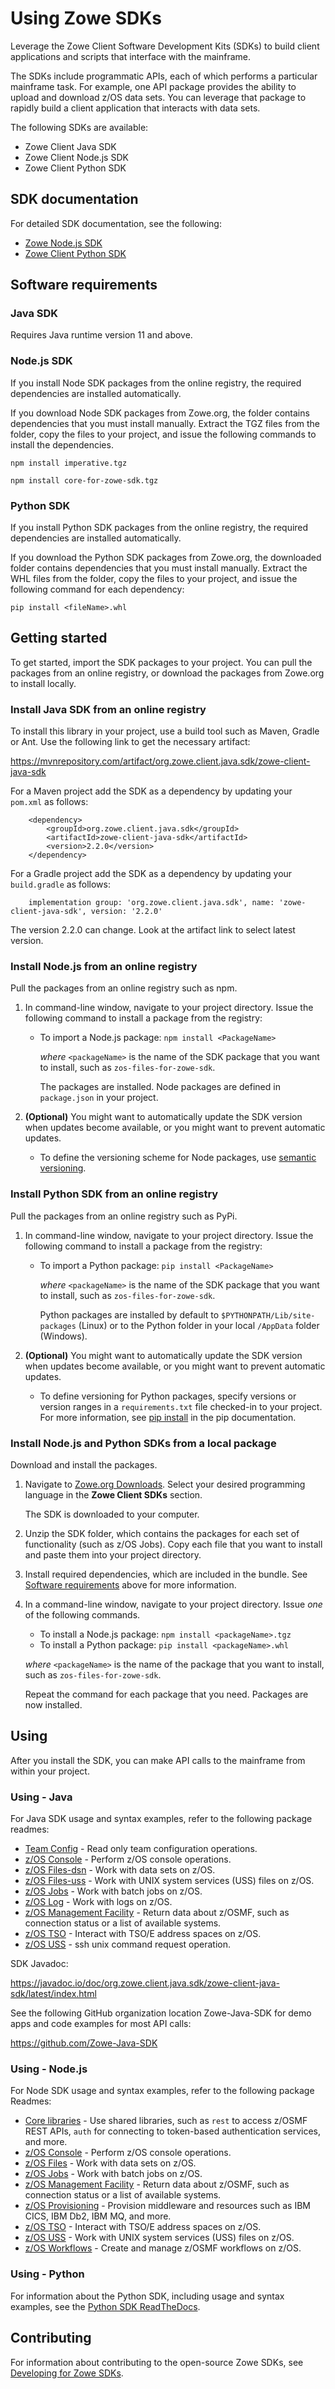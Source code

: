 # Using Zowe SDKs

Leverage the Zowe Client Software Development Kits (SDKs) to build client applications and scripts that interface with the mainframe.

The SDKs include programmatic APIs, each of which performs a particular mainframe task. For example, one API package provides the ability to upload and download z/OS data sets. You can leverage that package to rapidly build a client application that interacts with data sets.


The following SDKs are available:
- Zowe Client Java SDK
- Zowe Client Node.js SDK
- Zowe Client Python SDK

## SDK documentation

For detailed SDK documentation, see the following:
- [Zowe Node.js SDK](https://docs.zowe.org/stable/typedoc/index.html)
- [Zowe Client Python SDK](https://zowe-client-python-sdk.readthedocs.io/en/latest/)

## Software requirements

### Java SDK

Requires Java runtime version 11 and above. 

### Node.js SDK

If you install Node SDK packages from the online registry, the required dependencies are installed automatically.

If you download Node SDK packages from Zowe.org, the folder contains dependencies that you must install manually. Extract the TGZ files from the folder, copy the files to your project, and issue the following commands to install the dependencies.

```
npm install imperative.tgz
```

```
npm install core-for-zowe-sdk.tgz
```

### Python SDK

If you install Python SDK packages from the online registry, the required dependencies are installed automatically.

If you download the Python SDK packages from Zowe.org, the downloaded folder contains dependencies that you must install manually. Extract the WHL files from the folder, copy the files to your project, and issue the following command for each dependency:

```
pip install <fileName>.whl
```

## Getting started

To get started, import the SDK packages to your project. You can pull the packages from an online registry, or download the packages from Zowe.org to install locally.

### Install Java SDK from an online registry

To install this library in your project, use a build tool such as Maven, Gradle or Ant. Use the following link to get the necessary artifact:

https://mvnrepository.com/artifact/org.zowe.client.java.sdk/zowe-client-java-sdk

For a Maven project add the SDK as a dependency by updating your `pom.xml` as follows:

```
    <dependency>
        <groupId>org.zowe.client.java.sdk</groupId>
        <artifactId>zowe-client-java-sdk</artifactId>
        <version>2.2.0</version>
    </dependency>
```

For a Gradle project add the SDK as a dependency by updating your `build.gradle` as follows:

```
    implementation group: 'org.zowe.client.java.sdk', name: 'zowe-client-java-sdk', version: '2.2.0'
```

The version 2.2.0 can change. Look at the artifact link to select latest version. 

### Install Node.js from an online registry

Pull the packages from an online registry such as npm.

1. In command-line window, navigate to your project directory. Issue the following command to install a package from the registry:

   - To import a Node.js package: `npm install <PackageName>`

     *where* `<packageName>` is the name of the SDK package that you want to install, such as `zos-files-for-zowe-sdk`.

     The packages are installed. Node packages are defined in `package.json` in your project. 

2. **(Optional)** You might want to automatically update the SDK version when updates become available, or you might want to prevent automatic updates.

    - To define the versioning scheme for Node packages, use [semantic versioning](https://docs.npmjs.com/about-semantic-versioning).

### Install Python SDK from an online registry

Pull the packages from an online registry such as PyPi.

1. In command-line window, navigate to your project directory. Issue the following command to install a package from the registry:

   - To import a Python package: `pip install <PackageName>`

     *where* `<packageName>` is the name of the SDK package that you want to install, such as `zos-files-for-zowe-sdk`.

     Python packages are installed by default to `$PYTHONPATH/Lib/site-packages` (Linux) or to the Python folder in your local `/AppData` folder (Windows).

2. **(Optional)** You might want to automatically update the SDK version when updates become available, or you might want to prevent automatic updates.

    - To define versioning for Python packages, specify versions or version ranges in a `requirements.txt` file checked-in to your project. For more information, see [pip install](https://pip.pypa.io/en/stable/cli/pip_install/) in the pip documentation.

### Install Node.js and Python SDKs from a local package

Download and install the packages.

1. Navigate to [Zowe.org Downloads](https://www.zowe.org/download.html). Select your desired programming language in the **Zowe Client SDKs** section.

   The SDK is downloaded to your computer.

2. Unzip the SDK folder, which contains the packages for each set of functionality (such as z/OS Jobs). Copy each file that you want to install and paste them into your project directory.

3. Install required dependencies, which are included in the bundle. See [Software requirements](#software-requirements) above for more information.

4. In a command-line window, navigate to your project directory. Issue *one* of the following commands.

   - To install a Node.js package: `npm install <packageName>.tgz`
   - To install a Python package: `pip install <packageName>.whl`

    *where* `<packageName>` is the name of the package that you want to install, such as `zos-files-for-zowe-sdk`.

    Repeat the command for each package that you need. Packages are now installed.

## Using

After you install the SDK, you can make API calls to the mainframe from within your project.

### Using - Java

For Java SDK usage and syntax examples, refer to the following package readmes:

- [Team Config](https://github.com/zowe/zowe-client-java-sdk/blob/main/src/main/java/zowe/client/sdk/teamconfig/README.md) - Read only team configuration operations. 
- [z/OS Console](https://github.com/zowe/zowe-client-java-sdk/blob/main/src/main/java/zowe/client/sdk/zosconsole/README.md) - Perform z/OS console operations.
- [z/OS Files-dsn](https://github.com/zowe/zowe-client-java-sdk/blob/main/src/main/java/zowe/client/sdk/zosfiles/dsn/README.md) - Work with data sets on z/OS.
- [z/OS Files-uss](https://github.com/zowe/zowe-client-java-sdk/blob/main/src/main/java/zowe/client/sdk/zosfiles/uss/README.md) - Work with UNIX system services (USS) files on z/OS.
- [z/OS Jobs](https://github.com/zowe/zowe-client-java-sdk/blob/main/src/main/java/zowe/client/sdk/zosjobs/README.md) - Work with batch jobs on z/OS.
- [z/OS Log](https://github.com/zowe/zowe-client-java-sdk/blob/main/src/main/java/zowe/client/sdk/zoslogs/README.md) - Work with logs on z/OS. 
- [z/OS Management Facility](https://github.com/zowe/zowe-client-java-sdk/blob/main/src/main/java/zowe/client/sdk/zosmfinfo/README.md) - Return data about z/OSMF, such as connection status or a list of available systems.
- [z/OS TSO](https://github.com/zowe/zowe-client-java-sdk/blob/main/src/main/java/zowe/client/sdk/zostso/README.md) - Interact with TSO/E address spaces on z/OS.
- [z/OS USS](https://github.com/zowe/zowe-client-java-sdk/blob/main/src/main/java/zowe/client/sdk/zosuss/README.md) - ssh unix command request operation.   

SDK Javadoc:

https://javadoc.io/doc/org.zowe.client.java.sdk/zowe-client-java-sdk/latest/index.html

See the following GitHub organization location Zowe-Java-SDK for demo apps and code examples for most API calls:

https://github.com/Zowe-Java-SDK

### Using - Node.js

For Node SDK usage and syntax examples, refer to the following package Readmes:

- [Core libraries](https://www.npmjs.com/package/@zowe/core-for-zowe-sdk) - Use shared libraries, such as `rest` to access z/OSMF REST APIs, `auth` for connecting to token-based authentication services, and more.
- [z/OS Console](https://www.npmjs.com/package/@zowe/zos-console-for-zowe-sdk) - Perform z/OS console operations.
- [z/OS Files](https://www.npmjs.com/package/@zowe/zos-files-for-zowe-sdk) - Work with data sets on z/OS.
- [z/OS Jobs](https://www.npmjs.com/package/@zowe/zos-jobs-for-zowe-sdk) - Work with batch jobs on z/OS.
- [z/OS Management Facility](https://www.npmjs.com/package/@zowe/zosmf-for-zowe-sdk) - Return data about z/OSMF, such as connection status or a list of available systems.
- [z/OS Provisioning](https://www.npmjs.com/package/@zowe/provisioning-for-zowe-sdk) - Provision middleware and resources such as IBM CICS, IBM Db2, IBM MQ, and more.
- [z/OS TSO](https://www.npmjs.com/package/@zowe/zos-tso-for-zowe-sdk) - Interact with TSO/E address spaces on z/OS.
- [z/OS USS](https://www.npmjs.com/package/@zowe/zos-uss-for-zowe-sdk) - Work with UNIX system services (USS) files on z/OS.
- [z/OS Workflows](https://www.npmjs.com/package/@zowe/zos-workflows-for-zowe-sdk) - Create and manage z/OSMF workflows on z/OS.

### Using - Python

For information about the Python SDK, including usage and syntax examples, see the [Python SDK ReadTheDocs](https://zowe-client-python-sdk.readthedocs.io/en/latest/).

## Contributing

For information about contributing to the open-source Zowe SDKs, see [Developing for Zowe SDKs](../extend/extend-sdks.md).
